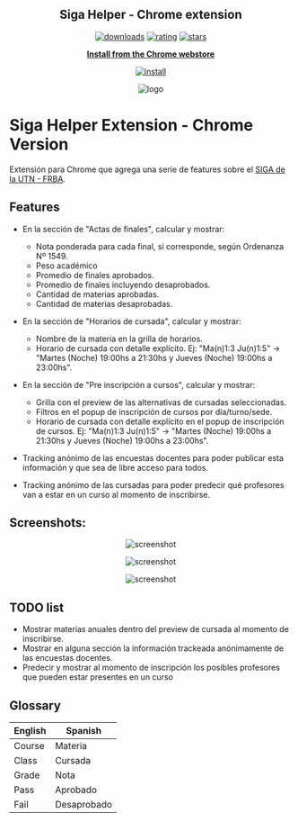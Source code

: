 <h2 align="center">Siga Helper - Chrome extension</h2>

<p align="center">
	<a href="https://chrome.google.com/webstore/detail/siga-helper/jdgdheoeghamkhfppapjchbojhehimpe"><img src="https://img.shields.io/chrome-web-store/users/jdgdheoeghamkhfppapjchbojhehimpe.svg" alt="downloads"></a>
	<a href="https://chrome.google.com/webstore/detail/siga-helper/jdgdheoeghamkhfppapjchbojhehimpe"><img src="https://img.shields.io/chrome-web-store/rating/jdgdheoeghamkhfppapjchbojhehimpe.svg" alt="rating"></a>
	<a href="https://chrome.google.com/webstore/detail/siga-helper/jdgdheoeghamkhfppapjchbojhehimpe"><img src="https://img.shields.io/chrome-web-store/stars/jdgdheoeghamkhfppapjchbojhehimpe.svg" alt="stars"></a>
</p>
<p align="center"><a href="https://chrome.google.com/webstore/detail/siga-helper/jdgdheoeghamkhfppapjchbojhehimpe"><b>Install from the Chrome webstore</b></a></p>
<p align="center"><a href="https://chrome.google.com/webstore/detail/siga-helper/jdgdheoeghamkhfppapjchbojhehimpe"><img src="https://img.shields.io/chrome-web-store/v/jdgdheoeghamkhfppapjchbojhehimpe.svg" alt="install"></a></p>
<p align="center"><img src="https://github.com/pablomatiasgomez/siga-helper-chrome/blob/master/images/icons/icon128.png" alt="logo"></p>


# Siga Helper Extension - Chrome Version

Extensión para Chrome que agrega una serie de features sobre el <a href="http://siga.frba.utn.edu.ar/">SIGA de la UTN - FRBA</a>.

## Features

- En la sección de "Actas de finales", calcular y mostrar:
    - Nota ponderada para cada final, si corresponde, según Ordenanza Nº 1549.
    - Peso académico
    - Promedio de finales aprobados.
    - Promedio de finales incluyendo desaprobados.
    - Cantidad de materias aprobadas.
    - Cantidad de materias desaprobadas.

- En la sección de "Horarios de cursada", calcular y mostrar:
    - Nombre de la materia en la grilla de horarios.
    - Horario de cursada con detalle explícito. Ej: "Ma(n)1:3 Ju(n)1:5" -> "Martes (Noche) 19:00hs a 21:30hs y Jueves (Noche) 19:00hs a 23:00hs".

- En la sección de "Pre inscripción a cursos", calcular y mostrar:
    - Grilla con el preview de las alternativas de cursadas seleccionadas.
    - Filtros en el popup de inscripción de cursos por día/turno/sede.
    - Horario de cursada con detalle explícito en el popup de inscripción de cursos. Ej: "Ma(n)1:3 Ju(n)1:5" -> "Martes (Noche) 19:00hs a 21:30hs y Jueves (Noche) 19:00hs a 23:00hs".

- Tracking anónimo de las encuestas docentes para poder publicar esta información y que sea de libre acceso para todos.

- Tracking anónimo de las cursadas para poder predecir qué profesores van a estar en un curso al momento de inscribirse.

## Screenshots:

<p align="center"><img src="https://github.com/pablomatiasgomez/siga-helper-chrome/blob/master/prints/ActasDeFinales.jpg" alt="screenshot"></p>
<p align="center"><img src="https://github.com/pablomatiasgomez/siga-helper-chrome/blob/master/prints/PreInscripcion.png" alt="screenshot"></p>
<p align="center"><img src="https://github.com/pablomatiasgomez/siga-helper-chrome/blob/master/prints/Horarios.png" alt="screenshot"></p>

## TODO list

* Mostrar materias anuales dentro del preview de cursada al momento de inscribirse.
* Mostrar en alguna sección la información trackeada anónimamente de las encuestas docentes.
* Predecir y mostrar al momento de inscripción los posibles profesores que pueden estar presentes en un curso


## Glossary

| English | Spanish |
| --- | --- |
| Course | Materia |
| Class | Cursada |
| Grade | Nota |
| Pass | Aprobado |
| Fail | Desaprobado |
